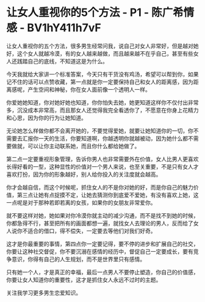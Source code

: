 # 让女人重视你的5个方法 - P1 - 陈广希情感 - BV1hY411h7vF

让女人重视你的五个方法，很多男生经常问我，说自己对女人非常好，但是越对她好，这个女人就越冷漠，有的女人越来越做，而且越来越不在乎自己，甚至有些女人还践踏自己的底线，不知道这是为什么。

今天我就给大家讲一个标准答案，今天只有干货没有鸡汤，希望可以帮到你，如果记不住的话可以点赞收藏，第一点就是你一定要保持自己和女人的距离感，因为距离感呢，产生空间和神秘，你在女人面前像一个透明人一样。

你爱她她知道，你对她好她也知道，你你怕失去她，她更知道这样你不仅付出非常多，沉没成本非常高，而且那女人还觉得我完全看透你了，不愿意在你身上花精力和心思，因为你的行为让她知道。

无论她怎么样做你都不会离开她的，不要觉得爱她，就要让她知道你的一切，你不需要去汇报你一天的生活，你要知道啊，你越透明你就越被动，因为她什么都不需要做就，可以让你主动联系她，而且你什么都给她做了。

第二点一定要重视形象管理，告诉你男人也非常需要外在价值，女人比男人更喜欢长得好看的一型，这种显性的价值对一个男人来说，也至关重要，不是只有女人才喜欢打扮，因为你的形象越好，别人给你投入的关注度就会越高。

你才会越自信，而这个时候呢，抓住女人的不是你对她的好，而是你自己的魅力价值，第三点让她有点捉摸不定，让她去猜测你到底爱不爱她，有没有喜欢上她，这一点呢是对于那种若即若离的女孩，如果你的女朋友非常爱你。

就不要这样对她，她如果对你冷漠你就主动的减少沟通，而不是找不到她的时候，你都急得不行，甚至把所有的画面都想一遍，就找女人去理论的男人，反而给了女人说你不适合的借口，得不偿失，一定要去等他们对我们好奇。

这才是你最重要的事情，第四点你一定要记得，要不停的进步和扩展自己的社交，你要让这种社交督促，你不要沉溺在感情的经历中，督促自己一定要成长，要有竞争意识，你得有自己的人生规划，而不是世界里只有感情。

只有她一个人，才是真正的幸福，最后一点男人不要停止塑造，你自己的价值感，你要让女人知道你的重要性，这才是抓住女人永远不过时的主题。

关注我学习更多男生恋爱知识。